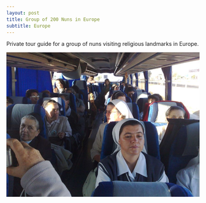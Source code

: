 ```yaml
---
layout: post
title: Group of 200 Nuns in Europe
subtitle: Europe
---
```


Private tour guide for a group of nuns visiting religious landmarks in Europe.

[
![Group of 200 Nuns](/img/blog/nuns-group-europe-2008-10.jpg)
](/img/blog/nuns-group-europe-2008-10.jpg)
